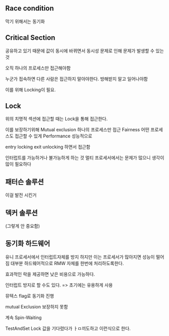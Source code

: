 ## Race condition
막기 위해서는 동기화

## Critical Section

공유하고 있기 때문에 값이 동시에 바뀌면서 동시성 문제로 인해 문제가 발생할 수 있는 것

오직 하나의 프로세스만 접근해야함

누군가 접속하면 다른 사람은 접근하지 말아야한다. 방해받지 말고 일어나야함

이를 위해 Locking이 필요.

## Lock
위의 치명적 섹션에 접근할 때는 Lock을 통해 접근한다.

이를 보장하기위해
Mutual exclusion 하나의 프로세스만 접근
Fairness 어떤 프로세스도 접근할 수 있게
Performance 성능적으로

entry locking
exit unlocking
하면서 접근함

인터럽트를 가능하거나 불가능하게 하는 것
멀티 프로세서에서는 문제가 많으니 생각이 많이 필요하다


## 패터슨 솔루션

이걸 발전 시킨거

## 덱커 솔루션
(그렇게 안 중요함)

## 동기화 하드웨어

유니 프로세서에서 인터럽트자체를 방지
하지만 이는 프로세서가 많아지면 성능이 떨어짐
대부분 하드웨어적으로 RMW 자체를 한번에 처리하도록한다.

효과적인 락을 제공하면 낮은 비용으로 가능하다.

인터럽트 방지로 할 수도 있다.
=> 초기에는 유용하게 사용

뮤텍스 flag로 동기화 진행

mutual Exclusion 보장하지 못함

계속 Spin-Waiting

TestAndSet
Lock 값을 기다렸다가 ㅏㅁ끼도하고 이런식으로 한다.







